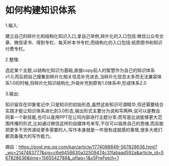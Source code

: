 ---
---
# 如何构建知识体系

1.输入:

建立自己的碎片化和结构化知识入口,拿自己举例,碎片化的入口包括:微信公众号文章、微信读书、得到专栏、每天听本书专栏;而结构化的入口包括:纸质图书和知识付费专栏。

2.整理:

选定某个主题,以结构化知识为基础,直接copy前人的智慧作为自己的知识体系v1.0,而后把自己搜集到碎片化相关信息补充进去,当碎片化信息太多而无法兼容体系1.0的时候,将碎片化知识结构化,升级补充到原有1.0体系中,形成体系2.0

3.输出:

知识留存在印象笔记中,只是知识的初始形态,虽然这些知识可谓精华,但还需要结合实践才能让知识体系进化到3.0形态,输出形式主要分为说和写两种,说可以是教会同事一个新技能,也可以是用PPT在公司内部进行主题分享;而写是比说能够更大范围传播的形式,比如通过微信这样的自媒体号来写,不仅可以锻炼自己的思维,而且能把更多干货传递给更多需要的人,写作本身就是一件很有成就感的事情,很多大佬们都具备强大的写作能力。



摘自：https://post.mp.qq.com/kan/article/1774088849-567828636.html?_wv=2147483777&sig=c6e8458630a32509474c31fabaad592a&article_id=567828636&time=1565542788&_pflag=1&x5PreFetch=1